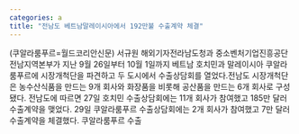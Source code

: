 ```yaml
---
categories: a
title: "전남도 베트남말레이시아에서 192만불 수출계약 체결"
---
```

(쿠알라룸푸르=월드코리안신문) 서규원 해외기자전라남도청과 중소벤처기업진흥공단 전남지역본부가 지난 9월 26일부터 10월 1일까지 베트남 호치민과 말레이시아 쿠알라룸푸르에 시장개척단을 파견하고 두 도시에서 수출상담회를 열었다.전남도 시장개척단은 농수산식품을 만드는 9개 회사와 화장품을 비롯해 공산품을 만드는 6개 회사로 구성됐다. 전남도에 따르면 27일 호치민 수출상담회에는 11개 회사가 참여했고 185만 달러 수출계약을 맺었다. 29일 쿠알라룸푸르 수출상담회에는 2개 회사가 참여했고 7만 달러 수출계약을 체결했다. 쿠알라룸푸르 수출